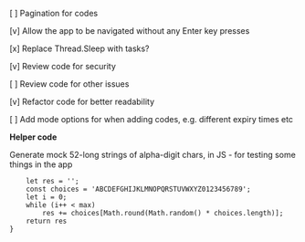 [ ] Pagination for codes

[v] Allow the app to be navigated without any Enter key presses

[x] Replace Thread.Sleep with tasks?

[v] Review code for security

[ ] Review code for other issues

[v] Refactor code for better readability

[ ] Add mode options for when adding codes, e.g. different expiry times etc



**Helper code**

Generate mock 52-long strings of alpha-digit chars, in JS - for testing some things in the app
```code = (max) => {
    let res = '';
    const choices = 'ABCDEFGHIJKLMNOPQRSTUVWXYZ0123456789';
    let i = 0;
    while (i++ < max)
        res += choices[Math.round(Math.random() * choices.length)];
    return res
}
```